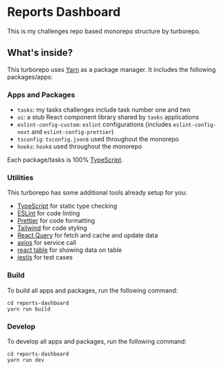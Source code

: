 # Reports Dashboard

This is my challenges repo based monorepo structure by turborepo.

## What's inside?

This turborepo uses [Yarn](https://classic.yarnpkg.com/) as a package manager. It includes the following packages/apps:

### Apps and Packages

- `tasks`: my tasks challenges include task number one and two
- `ui`: a stub React component library shared by `tasks` applications
- `eslint-config-custom`: `eslint` configurations (includes `eslint-config-next` and `eslint-config-prettier`)
- `tsconfig`: `tsconfig.json`s used throughout the monorepo
- `hooks`: `hook`s used throughout the monorepo

Each package/tasks is 100% [TypeScript](https://www.typescriptlang.org/).

### Utilities

This turborepo has some additional tools already setup for you:

- [TypeScript](https://www.typescriptlang.org/) for static type checking
- [ESLint](https://eslint.org/) for code linting
- [Prettier](https://prettier.io) for code formatting
- [Tailwind](https://tailwindcss.com/) for code styling
- [React Query](https://react-query-v3.tanstack.com/) for fetch and cache and update data
- [axios](https://axios-http.com/) for service call
- [react table](https://react-table-v7.tanstack.com/) for showing data on table
- [jestjs](https://jestjs.io/) for test cases

### Build

To build all apps and packages, run the following command:

```
cd reports-dashboard
yarn run build
```

### Develop

To develop all apps and packages, run the following command:

```
cd reports-dashboard
yarn run dev
```
